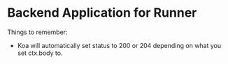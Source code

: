# Backend Application for Runner

Things to remember:

- Koa will automatically set status to 200 or 204 depending on what you set ctx.body to.
